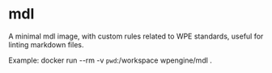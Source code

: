 # mdl

A minimal mdl image, with custom rules related to WPE standards, useful for linting markdown files.

Example:
docker run --rm -v `pwd`:/workspace wpengine/mdl .
